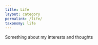 ```yaml
---
title: Life
layout: category
permalink: /life/
taxonomy: life
---
```


Something about my interests and thoughts
